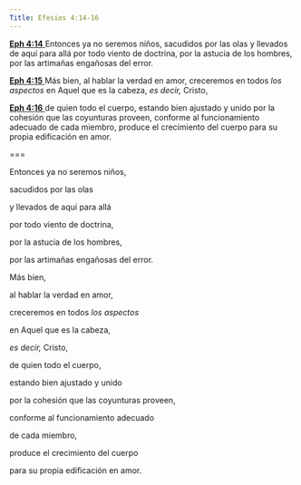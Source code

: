 ```yaml
---
Title: Efesios 4:14-16
---
```


[**Eph 4:14** ](verseid:49.4.14) Entonces ya no seremos niños, sacudidos por las olas y llevados de aquí para allá por todo viento de doctrina, por la astucia de los hombres, por las artimañas engañosas del error.

[**Eph 4:15** ](verseid:49.4.15) Más bien, al hablar la verdad en amor, creceremos en todos *los aspectos* en Aquel que es la cabeza, *es decir,* Cristo,

[**Eph 4:16** ](verseid:49.4.16) de quien todo el cuerpo, estando bien ajustado y unido por la cohesión que las coyunturas proveen, conforme al funcionamiento adecuado de cada miembro, produce el crecimiento del cuerpo para su propia edificación en amor.

===

Entonces ya no seremos niños, 

sacudidos por las olas 

y llevados de aquí para allá 

por todo viento de doctrina, 

por la astucia de los hombres, 

por las artimañas engañosas del error. 

Más bien, 

al hablar la verdad en amor, 

creceremos en todos *los aspectos* 

en Aquel que es la cabeza, 

*es decir,* Cristo, 

de quien todo el cuerpo, 

estando bien ajustado y unido 

por la cohesión que las coyunturas proveen, 

conforme al funcionamiento adecuado 

de cada miembro, 

produce el crecimiento del cuerpo 

para su propia edificación en amor.